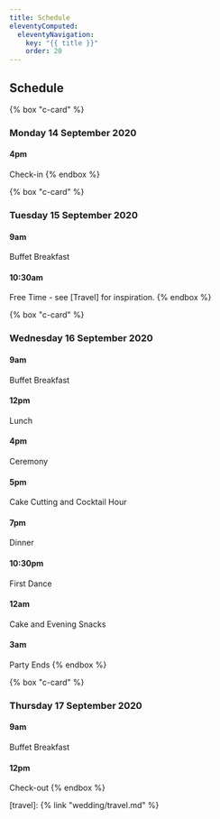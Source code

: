 ```yaml
---
title: Schedule
eleventyComputed:
  eleventyNavigation:
    key: "{{ title }}"
    order: 20
---
```

## Schedule

{% box "c-card" %}
### Monday 14 September 2020

#### 4pm
Check-in
{% endbox %}

<!-- excerpt -->

{% box "c-card" %}
### Tuesday 15 September 2020

#### 9am
Buffet Breakfast

#### 10:30am
Free Time - see [Travel] for inspiration.
{% endbox %}

{% box "c-card" %}
### Wednesday 16 September 2020

#### 9am
Buffet Breakfast

#### 12pm
Lunch

#### 4pm
Ceremony

#### 5pm
Cake Cutting and Cocktail Hour

#### 7pm
Dinner

#### 10:30pm
First Dance

#### 12am
Cake and Evening Snacks

#### 3am
Party Ends
{% endbox %}

{% box "c-card" %}
### Thursday 17 September 2020

#### 9am
Buffet Breakfast

#### 12pm
Check-out
{% endbox %}

[travel]: {% link "wedding/travel.md" %}
